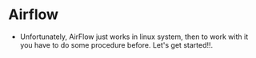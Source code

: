 # Airflow

- Unfortunately, AirFlow just works in linux system, then to work with it you have to do some procedure before. Let's get started!!.
